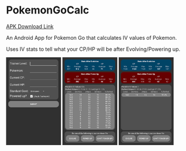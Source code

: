 # PokemonGoCalc

[APK Download Link](https://raw.githubusercontent.com/McAJBen/PokemonGoCalc/master/PokemonGoCalcv0.5.apk)<p>
An Android App for Pokemon Go that calculates IV values of Pokemon.<p>
Uses IV stats to tell what your CP/HP will be after Evolving/Powering up.<p>
<img src="Examples/Screenshot_20160727-051441.png" width="150" alt="Screenshot_20160727-051441.png">
<img src="Examples/Screenshot_20160727-051505.png" width="150" alt="Screenshot_20160727-051505.png">
<img src="Examples/Screenshot_20160727-051723.png" width="150" alt="Screenshot_20160727-051723.png"><p>



